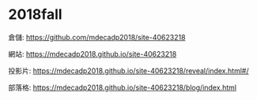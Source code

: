 # 2018fall

倉儲: https://github.com/mdecadp2018/site-40623218

網站: https://mdecadp2018.github.io/site-40623218

投影片: https://mdecadp2018.github.io/site-40623218/reveal/index.html#/

部落格: https://mdecadp2018.github.io/site-40623218/blog/index.html
